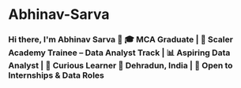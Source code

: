 # Abhinav-Sarva
### Hi there, I'm Abhinav Sarva 👋  🎓 MCA Graduate | 🎯 Scaler Academy Trainee – Data Analyst Track | 📊 Aspiring Data Analyst | 🧠 Curious Learner   📍 Dehradun, India | 💼 Open to Internships &amp; Data Roles
